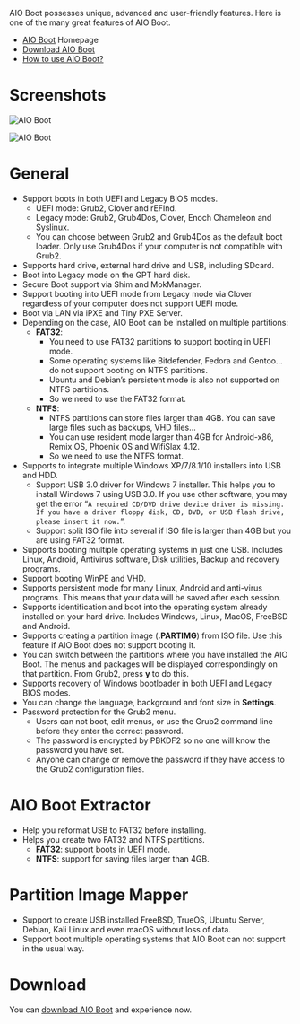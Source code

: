 AIO Boot possesses unique, advanced and user-friendly features. Here is one of the many great features of AIO Boot.

- [AIO Boot](https://www.aioboot.com) Homepage
- [Download AIO Boot](https://www.aioboot.com/en/download/)
- [How to use AIO Boot?](https://www.aioboot.com/en/how-to-use/)

# Screenshots

![AIO Boot](https://www.aioboot.com/wp-content/uploads/2017/05/AIO-Boot-Grub2-Menu-English.jpg)

![AIO Boot](https://www.aioboot.com/wp-content/uploads/2017/05/AIOCreator.exe_-1.jpg)

# General

- Support boots in both UEFI and Legacy BIOS modes.
	- UEFI mode: Grub2, Clover and rEFInd.
	- Legacy mode: Grub2, Grub4Dos, Clover, Enoch Chameleon and Syslinux.
	- You can choose between Grub2 and Grub4Dos as the default boot loader. Only use Grub4Dos if your computer is not compatible with Grub2.
- Supports hard drive, external hard drive and USB, including SDcard.
- Boot into Legacy mode on the GPT hard disk.
- Secure Boot support via Shim and MokManager.
- Support booting into UEFI mode from Legacy mode via Clover regardless of your computer does not support UEFI mode.
- Boot via LAN via iPXE and Tiny PXE Server.
- Depending on the case, AIO Boot can be installed on multiple partitions:
	- **FAT32**:
		- You need to use FAT32 partitions to support booting in UEFI mode.
		- Some operating systems like Bitdefender, Fedora and Gentoo… do not support booting on NTFS partitions.
		- Ubuntu and Debian’s persistent mode is also not supported on NTFS partitions.
		- So we need to use the FAT32 format.
	- **NTFS**:
		- NTFS partitions can store files larger than 4GB. You can save large files such as backups, VHD files…
		- You can use resident mode larger than 4GB for Android-x86, Remix OS, Phoenix OS and WifiSlax 4.12.
		- So we need to use the NTFS format.
- Supports to integrate multiple Windows XP/7/8.1/10 installers into USB and HDD.
	- Support USB 3.0 driver for Windows 7 installer. This helps you to install Windows 7 using USB 3.0. If you use other software, you may get the error “`A required CD/DVD drive device driver is missing. If you have a driver floppy disk, CD, DVD, or USB flash drive, please insert it now.`“.
	- Support split ISO file into several if ISO file is larger than 4GB but you are using FAT32 format.
- Supports booting multiple operating systems in just one USB. Includes Linux, Android, Antivirus software, Disk utilities, Backup and recovery programs.
- Support booting WinPE and VHD.
- Supports persistent mode for many Linux, Android and anti-virus programs. This means that your data will be saved after each session.
- Supports identification and boot into the operating system already installed on your hard drive. Includes Windows, Linux, MacOS, FreeBSD and Android.
- Supports creating a partition image (**.PARTIMG**) from ISO file. Use this feature if AIO Boot does not support booting it.
- You can switch between the partitions where you have installed the AIO Boot. The menus and packages will be displayed correspondingly on that partition. From Grub2, press **y** to do this.
- Supports recovery of Windows bootloader in both UEFI and Legacy BIOS modes.
- You can change the language, background and font size in **Settings**.
- Password protection for the Grub2 menu.
	- Users can not boot, edit menus, or use the Grub2 command line before they enter the correct password.
	- The password is encrypted by PBKDF2 so no one will know the password you have set.
	- Anyone can change or remove the password if they have access to the Grub2 configuration files.

# AIO Boot Extractor

- Help you reformat USB to FAT32 before installing.
- Helps you create two FAT32 and NTFS partitions.
	- **FAT32**: support boots in UEFI mode.
	- **NTFS**: support for saving files larger than 4GB.

# Partition Image Mapper

- Support to create USB installed FreeBSD, TrueOS, Ubuntu Server, Debian, Kali Linux and even macOS without loss of data.
- Support boot multiple operating systems that AIO Boot can not support in the usual way.

# Download

You can [download AIO Boot](https://www.aioboot.com/en/download/) and experience now.